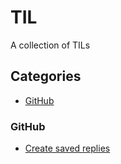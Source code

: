 # TIL
A collection of TILs

## Categories
* [GitHub](#github)

### GitHub
* [Create saved replies](github/saved_replies.md)
